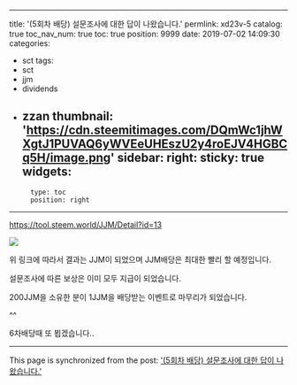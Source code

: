 
---
title: '(5회차 배당)  설문조사에 대한 답이 나왔습니다.'
permlink: xd23v-5
catalog: true
toc_nav_num: true
toc: true
position: 9999
date: 2019-07-02 14:09:30
categories:
- sct
tags:
- sct
- jjm
- dividends
- zzan
thumbnail: 'https://cdn.steemitimages.com/DQmWc1jhWXgtJ1PUVAQ6yWVEeUHEszU2y4roEJV4HGBCq5H/image.png'
sidebar:
    right:
        sticky: true
widgets:
    -
        type: toc
        position: right
---


https://tool.steem.world/JJM/Detail?id=13

![](https://cdn.steemitimages.com/DQmWc1jhWXgtJ1PUVAQ6yWVEeUHEszU2y4roEJV4HGBCq5H/image.png)

위 링크에 따라서 결과는 JJM이 되었으며 JJM배당은 최대한 빨리 할 예정입니다.

설문조사에 따른 보상은 이미 모두 지급이 되었습니다.


200JJM을 소유한 분이 1JJM을 배당받는 이벤트로 마무리가 되었습니다.



^^


6차배당때 또 뵙겠습니다..

- - -

This page is synchronized from the post: ['(5회차 배당)  설문조사에 대한 답이 나왔습니다.'](https://steemit.com/@virus707/xd23v-5)
